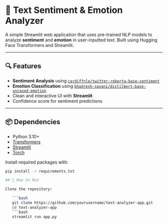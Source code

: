 # 🧠 Text Sentiment & Emotion Analyzer

A simple Streamlit web application that uses pre-trained NLP models to analyze **sentiment** and **emotion** in user-inputted text. Built using Hugging Face Transformers and Streamlit.

---

## 🔍 Features

- **Sentiment Analysis** using [`cardiffnlp/twitter-roberta-base-sentiment`](https://huggingface.co/cardiffnlp/twitter-roberta-base-sentiment)
- **Emotion Classification** using [`bhadresh-savani/distilbert-base-uncased-emotion`](https://huggingface.co/bhadresh-savani/distilbert-base-uncased-emotion)
- Clean and interactive UI with **Streamlit**
- Confidence score for sentiment predictions

---

## 📦 Dependencies

- Python 3.10+
- [Transformers](https://huggingface.co/transformers/)
- [Streamlit](https://streamlit.io/)
- [Torch](https://pytorch.org/)

Install required packages with:

```bash
pip install -r requirements.txt

## 🚀 How to Run

Clone the repository:

   ```bash
   git clone https://github.com/yourusername/text-analyzer-app.git
   cd text-analyzer-app
   ```bash
   streamlit run app.py
